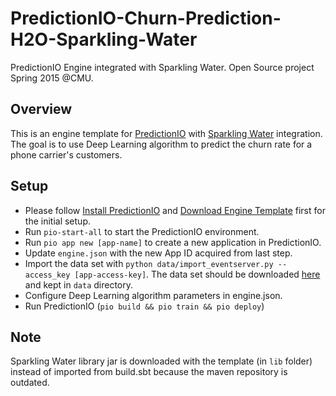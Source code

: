 # PredictionIO-Churn-Prediction-H2O-Sparkling-Water
PredictionIO Engine integrated with Sparkling Water. Open Source project Spring 2015 @CMU.

## Overview
This is an engine template for [PredictionIO](http://prediction.io/) with [Sparkling Water](https://github.com/h2oai/sparkling-water) integration. The goal is to use Deep Learning algorithm to predict the churn rate for a phone carrier's customers.

## Setup
* Please follow [Install PredictionIO](http://docs.prediction.io/install/) and [Download Engine Template](http://docs.prediction.io/start/download/) first for the initial setup.
* Run `pio-start-all` to start the PredictionIO environment.
* Run `pio app new [app-name]` to create a new application in PredictionIO.
* Update `engine.json` with the new App ID acquired from last step.
* Import the data set with `python data/import_eventserver.py --access_key [app-access-key]`. The data set should be downloaded [here](https://www.dropbox.com/s/ih68jrlk2tnqmbu/churn-orange-train.csv?dl=0) and kept in `data` directory.
* Configure Deep Learning algorithm parameters in engine.json.
* Run PredictionIO (`pio build && pio train && pio deploy`)

## Note
Sparkling Water library jar is downloaded with the template (in `lib` folder) instead of imported from build.sbt because the maven repository is outdated.
